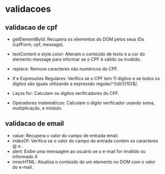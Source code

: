 # validacoes
 
## validacao de cpf
 
* getElementById: Recupera os elementos do DOM pelos seus IDs (cpfForm, cpf, message).
 
* textContent e style.color: Alteram o conteúdo de texto e a cor do elemento message para informar se o CPF é válido ou inválido.
 
* replace: Remove caracteres não numéricos do CPF.
 
* if e Expressões Regulares: Verifica se o CPF tem 11 dígitos e se todos os dígitos são iguais utilizando a expressão regular/^(\d)\1{10}$/.
 
* Laços for: Calculam os dígitos verificadores do CPF.
 
* Operadores matemáticos: Calculam o dígito verificador usando soma, multiplicação, e módulo.
 
 
## validacao de email
 
* value: Recupera o valor do campo de entrada email.
* indexOf: Verifica se o valor do campo de entrada contém os caracteres @ e..
* alert: Exibe uma mensagem ao usuário se o e-mail for inválido ou informado 4
* innerHTML: Atualiza o conteúdo de um elemento no DOM com o valor do e-mail.
